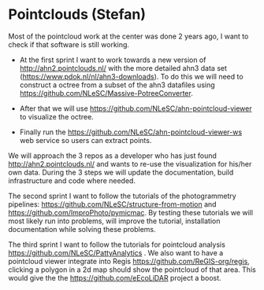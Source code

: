 # Pointclouds (Stefan) 

Most of the pointcloud work at the center was done 2 years ago, I want to check if that software is still working.
 
- At the first sprint I want to work towards a new version of http://ahn2.pointclouds.nl/ with the more detailed ahn3 data set (https://www.pdok.nl/nl/ahn3-downloads). To do this we will need to construct a octree from a subset of the ahn3 datafiles using https://github.com/NLeSC/Massive-PotreeConverter.

- After that we will use https://github.com/NLeSC/ahn-pointcloud-viewer to visualize the octree.

- Finally run the https://github.com/NLeSC/ahn-pointcloud-viewer-ws web service so users can extract points.

We will approach the 3 repos as a developer who has just found http://ahn2.pointclouds.nl/ and wants to re-use the visualization for his/her own data. During the 3 steps we will update the documentation, build infrastructure and code where needed.
 
The second sprint I want to follow the tutorials of the photogrammetry pipelines: https://github.com/NLeSC/structure-from-motion and
https://github.com/ImproPhoto/pymicmac. By testing these tutorials we will most likely run into problems, will improve the tutorial, installation documentation while solving these problems.

The third sprint I want to follow the tutorials for pointcloud analysis https://github.com/NLeSC/PattyAnalytics . We also want to have a pointcloud viewer integrate into Regis https://github.com/ReGIS-org/regis, clicking a polygon in a 2d map should show the pointcloud of that area. This would give the the https://github.com/eEcoLiDAR project a boost.


